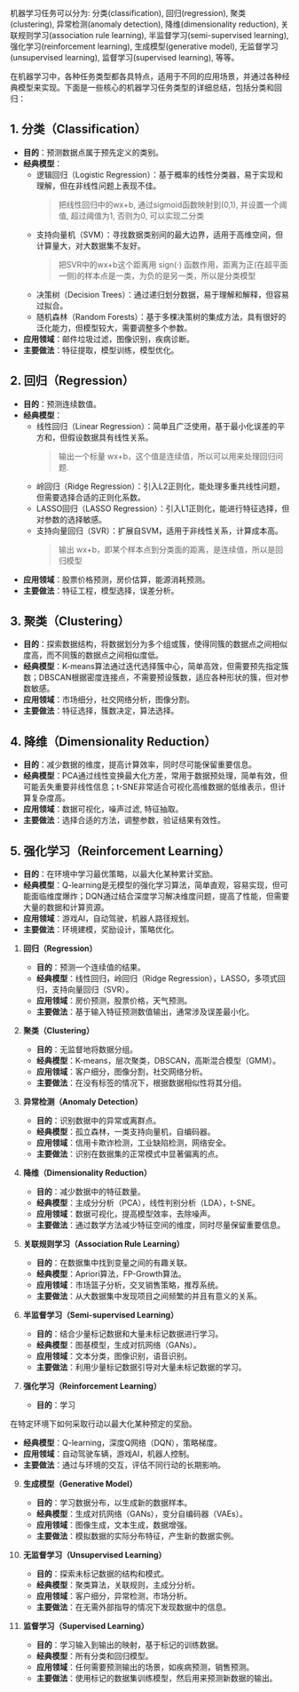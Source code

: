 机器学习任务可以分为: 分类(classification), 回归(regression), 聚类(clustering), 异常检测(anomaly detection), 降维(dimensionality reduction), 关联规则学习(association rule learning), 半监督学习(semi-supervised learning), 强化学习(reinforcement learning), 生成模型(generative model), 无监督学习(unsupervised learning), 监督学习(supervised learning), 等等。

在机器学习中，各种任务类型都各具特点，适用于不同的应用场景，并通过各种经典模型来实现。下面是一些核心的机器学习任务类型的详细总结，包括分类和回归：

## 1. **分类（Classification）**
   - **目的**：预测数据点属于预先定义的类别。
   - **经典模型**：
     - 逻辑回归（Logistic Regression）：基于概率的线性分类器，易于实现和理解，但在非线性问题上表现不佳。
        > 把线性回归中的wx+b, 通过sigmoid函数映射到(0,1), 并设置一个阈值, 超过阈值为1, 否则为0, 可以实现二分类
     - 支持向量机（SVM）：寻找数据类别间的最大边界，适用于高维空间，但计算量大，对大数据集不友好。
        > 把SVR中的wx+b这个距离用 sign(·) 函数作用，距离为正(在超平面一侧)的样本点是一类，为负的是另一类，所以是分类模型
     - 决策树（Decision Trees）：通过递归划分数据，易于理解和解释，但容易过拟合。
     - 随机森林（Random Forests）：基于多棵决策树的集成方法，具有很好的泛化能力，但模型较大，需要调整多个参数。
   - **应用领域**：邮件垃圾过滤，图像识别，疾病诊断。
   - **主要做法**：特征提取，模型训练，模型优化。

## 2. **回归（Regression）**
   - **目的**：预测连续数值。
   - **经典模型**：
     - 线性回归（Linear Regression）：简单且广泛使用，基于最小化误差的平方和，但假设数据具有线性关系。
        > 输出一个标量 wx+b，这个值是连续值，所以可以用来处理回归问题. 
     - 岭回归（Ridge Regression）：引入L2正则化，能处理多重共线性问题，但需要选择合适的正则化系数。
     - LASSO回归（LASSO Regression）：引入L1正则化，能进行特征选择，但对参数的选择敏感。
     - 支持向量回归（SVR）：扩展自SVM，适用于非线性关系，计算成本高。
        > 输出 wx+b，即某个样本点到分类面的距离，是连续值，所以是回归模型
   - **应用领域**：股票价格预测，房价估算，能源消耗预测。
   - **主要做法**：特征工程，模型选择，误差分析。


## 3. **聚类（Clustering）**
   - **目的**：探索数据结构，将数据划分为多个组或簇，使得同簇的数据点之间相似度高，而不同簇的数据点之间相似度低。
   - **经典模型**：K-means算法通过迭代选择簇中心，简单高效，但需要预先指定簇数；DBSCAN根据密度连接点，不需要预设簇数，适应各种形状的簇，但对参数敏感。
   - **应用领域**：市场细分，社交网络分析，图像分割。
   - **主要做法**：特征选择，簇数决定，算法选择。

## 4. **降维（Dimensionality Reduction）**
   - **目的**：减少数据的维度，提高计算效率，同时尽可能保留重要信息。
   - **经典模型**：PCA通过线性变换最大化方差，常用于数据预处理，简单有效，但可能丢失重要非线性信息；t-SNE非常适合可视化高维数据的低维表示，但计算复杂度高。
   - **应用领域**：数据可视化，噪声过滤, 特征抽取。
   - **主要做法**：选择合适的方法，调整参数，验证结果有效性。

## 5. **强化学习（Reinforcement Learning）**
   - **目的**：在环境中学习最优策略，以最大化某种累计奖励。
   - **经典模型**：Q-learning是无模型的强化学习算法，简单直观，容易实现，但可能面临维度爆炸；DQN通过结合深度学习解决维度问题，提高了性能，但需要大量的数据和计算资源。
   - **应用领域**：游戏AI，自动驾驶，机器人路径规划。
   - **主要做法**：环境建模，奖励设计，策略优化。




1. **回归（Regression）**
   - **目的**：预测一个连续值的结果。
   - **经典模型**：线性回归，岭回归（Ridge Regression），LASSO，多项式回归，支持向量回归（SVR）。
   - **应用领域**：房价预测，股票价格，天气预测。
   - **主要做法**：基于输入特征预测数值输出，通常涉及误差最小化。

2. **聚类（Clustering）**
   - **目的**：无监督地将数据分组。
   - **经典模型**：K-means，层次聚类，DBSCAN，高斯混合模型（GMM）。
   - **应用领域**：客户细分，图像分割，社交网络分析。
   - **主要做法**：在没有标签的情况下，根据数据相似性将其分组。

3. **异常检测（Anomaly Detection）**
   - **目的**：识别数据中的异常或离群点。
   - **经典模型**：孤立森林，一类支持向量机，自编码器。
   - **应用领域**：信用卡欺诈检测，工业缺陷检测，网络安全。
   - **主要做法**：识别在数据集的正常模式中显著偏离的点。

4. **降维（Dimensionality Reduction）**
   - **目的**：减少数据中的特征数量。
   - **经典模型**：主成分分析（PCA），线性判别分析（LDA），t-SNE。
   - **应用领域**：数据可视化，提高模型效率，去除噪声。
   - **主要做法**：通过数学方法减少特征空间的维度，同时尽量保留重要信息。

5. **关联规则学习（Association Rule Learning）**
   - **目的**：在数据集中找到变量之间的有趣关联。
   - **经典模型**：Apriori算法，FP-Growth算法。
   - **应用领域**：市场篮子分析，交叉销售策略，推荐系统。
   - **主要做法**：从大数据集中发现项目之间频繁的并且有意义的关系。

6. **半监督学习（Semi-supervised Learning）**
   - **目的**：结合少量标记数据和大量未标记数据进行学习。
   - **经典模型**：图基模型，生成对抗网络（GANs）。
   - **应用领域**：文本分类，图像识别，语音识别。
   - **主要做法**：利用少量标记数据引导对大量未标记数据的学习。

7. **强化学习（Reinforcement Learning）**
   - **目的**：学习

在特定环境下如何采取行动以最大化某种预定的奖励。
   - **经典模型**：Q-learning，深度Q网络（DQN），策略梯度。
   - **应用领域**：自动驾驶车辆，游戏AI，机器人控制。
   - **主要做法**：通过与环境的交互，评估不同行动的长期影响。

9. **生成模型（Generative Model）**
   - **目的**：学习数据分布，以生成新的数据样本。
   - **经典模型**：生成对抗网络（GANs），变分自编码器（VAEs）。
   - **应用领域**：图像生成，文本生成，数据增强。
   - **主要做法**：模拟数据的实际分布特征，产生新的数据实例。

10. **无监督学习（Unsupervised Learning）**
    - **目的**：探索未标记数据的结构和模式。
    - **经典模型**：聚类算法，关联规则，主成分分析。
    - **应用领域**：客户细分，异常检测，市场分析。
    - **主要做法**：在无需外部指导的情况下发现数据中的信息。

11. **监督学习（Supervised Learning）**
    - **目的**：学习输入到输出的映射，基于标记的训练数据。
    - **经典模型**：所有分类和回归模型。
    - **应用领域**：任何需要预测输出的场景，如疾病预测，销售预测。
    - **主要做法**：使用标记的数据集训练模型，然后用来预测新数据的输出。